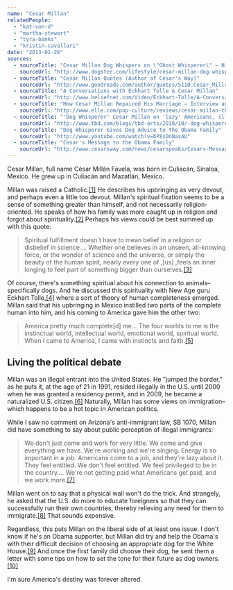```yaml
---
name: "Cesar Millan"
relatedPeople:
  - "kat-von-d"
  - "martha-stewart"
  - "tyra-banks"
  - "kristin-cavallari"
date: "2013-01-28"
sources:
  - sourceTitle: "Cesar Millan Dog Whispers on \"Ghost Whisperer\" — His Side of the Story, Day 3"
    sourceUrl: "http://www.dogster.com/lifestyle/cesar-millan-dog-whispers-on-ghost-whisperer-his-side-of-the-story-day-3#comments"
  - sourceTitle: "Cesar Millan Quotes (Author of Cesar's Way)"
    sourceUrl: "http://www.goodreads.com/author/quotes/5110.Cesar_Millan"
  - sourceTitle: "A Conversations with Eckhart Tolle & Cesar Millan"
    sourceUrl: "http://www.beliefnet.com/Video/Eckhart-Tolle/A-Conversation-With-Eckhart-Tolle--Cesar-Millan-Part-2.aspx"
  - sourceTitle: "How Cesar Millan Repaired His Marriage – Interview and Biography"
    sourceUrl: "http://www.elle.com/pop-culture/reviews/cesar-millan-the-dog-whisperer-392837"
  - sourceTitle: "'Dog Whisperer' Cesar Millan on 'lazy' Americans, illegal immigration and my cynophobia"
    sourceUrl: "http://www.tbd.com/blogs/tbd-arts/2010/10/-dog-whisperer-cesar-milan-on-lazy-americans-illegal-immigration-and-my-cynophobia-2851.html"
  - sourceTitle: "Dog Whisperer Gives Dog Advice to the Obama Family"
    sourceUrl: "http://www.youtube.com/watch?v=bP8sDnNasAU"
  - sourceTitle: "Cesar's Message to the Obama Family"
    sourceUrl: "http://www.cesarsway.com/news/cesarspeaks/Cesars-Message-to-the-Obama-Family"
---
```


Cesar Millan, full name César Millán Favela, was born in Culiacán, Sinaloa, Mexico. He grew up in Culiacán and Mazatlán, Mexico.

Millan was raised a Catholic.<a class="source-citation" href="#http://www.dogster.com/lifestyle/cesar-millan-dog-whispers-on-ghost-whisperer-his-side-of-the-story-day-3#comments" title="Cesar Millan Dog Whispers on &quot;Ghost Whisperer&quot; — His Side of the Story, Day 3">[1]</a> He describes his upbringing as very devout, and perhaps even a little too devout. Millan's spiritual fixation seems to be a sense of something greater than himself, and not necessarily religion-oriented. He speaks of how his family was more caught up in religion and forgot about spirituality.<a class="source-citation" href="#http://www.dogster.com/lifestyle/cesar-millan-dog-whispers-on-ghost-whisperer-his-side-of-the-story-day-3#comments" title="Cesar Millan Dog Whispers on &quot;Ghost Whisperer&quot; — His Side of the Story, Day 3">[2]</a> Perhaps his views could be best summed up with this quote:

>Spiritual fulfillment doesn't have to mean belief in a religion or disbelief in science…. Whether one believes in an unseen, all-knowing force, or the wonder of science and the universe, or simply the beauty of the human spirit, nearly every one of ,[us] ,feels an inner longing to feel part of something bigger than ourselves.<a class="source-citation" href="#http://www.goodreads.com/author/quotes/5110.Cesar_Millan" title="Cesar Millan Quotes (Author of Cesar&apos;s Way)">[3]</a>

Of course, there's something spiritual about his connection to animals–specifically dogs. And he discussed this spirituality with New Age guru Eckhart Tolle,<a class="source-citation" href="#http://www.beliefnet.com/Video/Eckhart-Tolle/A-Conversation-With-Eckhart-Tolle--Cesar-Millan-Part-2.aspx" title="A Conversations with Eckhart Tolle &amp; Cesar Millan">[4]</a> where a sort of theory of human completeness emerged. Millan said that his upbringing in Mexico instilled two parts of the complete human into him, and his coming to America gave him the other two:

>America pretty much complete[d] me… The four worlds to me is the instinctual world, intellectual world, emotional world, spiritual world. When I came to America, I came with instincts and faith.<a class="source-citation" href="#http://www.beliefnet.com/Video/Eckhart-Tolle/A-Conversation-With-Eckhart-Tolle--Cesar-Millan-Part-2.aspx" title="A Conversations with Eckhart Tolle &amp; Cesar Millan">[5]</a>

## 

## Living the political debate

Millan was an illegal entrant into the United States. He "jumped the border," as he puts it, at the age of 21 in 1991, resided illegally in the U.S. until 2000 when he was granted a residency permit, and in 2009, he became a naturalized U.S. citizen.<a class="source-citation" href="#http://www.elle.com/pop-culture/reviews/cesar-millan-the-dog-whisperer-392837" title="How Cesar Millan Repaired His Marriage – Interview and Biography">[6]</a> Naturally, Millan has some views on immigration–which happens to be a hot topic in American politics.

While I saw no comment on Arizona's anti-immigrant law, SB 1070, Millan did have something to say about public perception of illegal immigrants:

>We don't just come and work for very little. We come and give everything we have. We're working and we're singing. Energy is so important in a job. Americans come to a job, and they're lazy about it. They feel entitled. We don't feel entitled. We feel privileged to be in the country…. We're not getting paid what Americans get paid, and we work more.<a class="source-citation" href="#http://www.tbd.com/blogs/tbd-arts/2010/10/-dog-whisperer-cesar-milan-on-lazy-americans-illegal-immigration-and-my-cynophobia-2851.html" title="&apos;Dog Whisperer&apos; Cesar Millan on &apos;lazy&apos; Americans, illegal immigration and my cynophobia">[7]</a>

Millan went on to say that a physical wall won't do the trick. And strangely, he asked that the U.S. do more to educate foreigners so that they can successfully run their own countries, thereby relieving any need for them to immigrate.<a class="source-citation" href="#http://www.tbd.com/blogs/tbd-arts/2010/10/-dog-whisperer-cesar-milan-on-lazy-americans-illegal-immigration-and-my-cynophobia-2851.html" title="&apos;Dog Whisperer&apos; Cesar Millan on &apos;lazy&apos; Americans, illegal immigration and my cynophobia">[8]</a> That sounds expensive.

Regardless, this puts Millan on the liberal side of at least one issue. I don't know if he's an Obama supporter, but Millan did try and help the Obama's with their difficult decision of choosing an appropriate dog for the White House.<a class="source-citation" href="#http://www.youtube.com/watch?v=bP8sDnNasAU" title="Dog Whisperer Gives Dog Advice to the Obama Family">[9]</a> And once the first family did choose their dog, he sent them a letter with some tips on how to set the tone for their future as dog owners.<a class="source-citation" href="#http://www.cesarsway.com/news/cesarspeaks/Cesars-Message-to-the-Obama-Family" title="Cesar&apos;s Message to the Obama Family">[10]</a>

I'm sure America's destiny was forever altered.